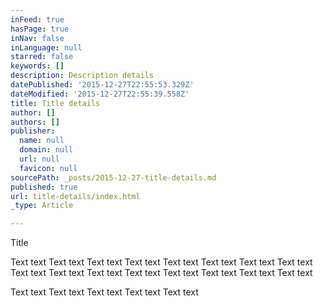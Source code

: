 ```yaml
---
inFeed: true
hasPage: true
inNav: false
inLanguage: null
starred: false
keywords: []
description: Description details
datePublished: '2015-12-27T22:55:53.329Z'
dateModified: '2015-12-27T22:55:39.558Z'
title: Title details
author: []
authors: []
publisher:
  name: null
  domain: null
  url: null
  favicon: null
sourcePath: _posts/2015-12-27-title-details.md
published: true
url: title-details/index.html
_type: Article

---
```

Title

Text text Text text Text text Text text Text text Text text Text text Text text Text text Text text  Text text Text text  Text text Text text Text text Text text 

Text text Text text Text text Text text Text text